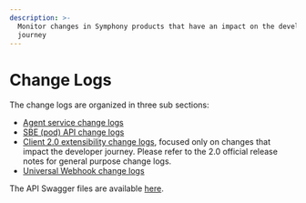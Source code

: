 ```yaml
---
description: >-
  Monitor changes in Symphony products that have an impact on the developer
  journey
---
```


# Change Logs

The change logs are organized in three sub sections:

* [Agent service change logs](api-agent/)
* [SBE (pod) API change logs](sbe-api-endpoints-pod/)
* [Client 2.0 extensibility change logs](client-2.0-extensibility-updates/), focused only on changes that impact the developer journey. Please refer to the 2.0 official release notes for general purpose change logs.
* [Universal Webhook change logs](universal-webhook/)

The API Swagger files are available [here](../../bots/overview-of-rest-api/#api-swagger-files).
